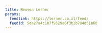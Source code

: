 ```yaml
---
title: Reuven Lerner
params:
  feedlink: https://lerner.co.il/feed/
  feedid: 5da27a4c107f9529a6f3b2b784d51b60
---
```

